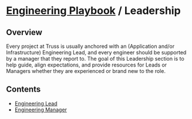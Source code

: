 # [Engineering Playbook](../README.md) / Leadership

## Overview

Every project at Truss is usually anchored with an (Application and/or Infrastructure) Engineering Lead, and every engineer should be supported by a manager that they report to. The goal of this Leadership section is to help guide, align expectations, and provide resources for Leads or Managers whether they are experienced or brand new to the role.

## Contents

- [Engineering Lead](./eng-lead/README.md)
- [Engineering Manager](./eng-management/README.md)
